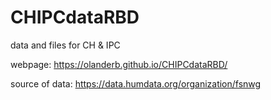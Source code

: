 # CHIPCdataRBD
data and files for CH &amp; IPC 

webpage:
https://olanderb.github.io/CHIPCdataRBD/

source of data:
https://data.humdata.org/organization/fsnwg
